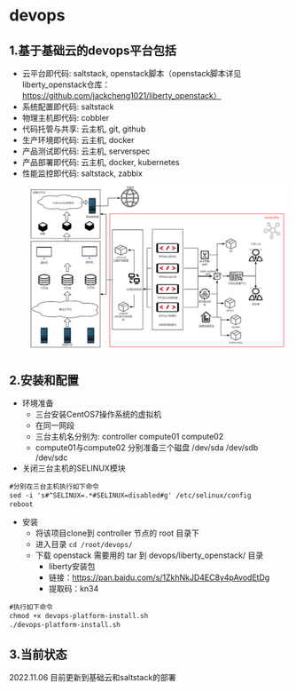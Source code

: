 # devops

## 1.基于基础云的devops平台包括
- 云平台即代码: saltstack, openstack脚本（openstack脚本详见liberty_openstack仓库：https://github.com/jackcheng1021/liberty_openstack）
- 系统配置即代码: saltstack
- 物理主机即代码: cobbler
- 代码托管与共享: 云主机, git, github
- 生产环境即代码: 云主机, docker
- 产品测试即代码: 云主机, serverspec
- 产品部署即代码: 云主机, docker, kubernetes
- 性能监控即代码: saltstack, zabbix
![image](https://github.com/jackcheng1021/devops/blob/master/img/devops-architecture-image.png)

## 2.安装和配置
- 环境准备
  - 三台安装CentOS7操作系统的虚拟机
  - 在同一网段
  - 三台主机名分别为: controller compute01 compute02
  - compute01与compute02 分别准备三个磁盘 /dev/sda /dev/sdb /dev/sdc
- 关闭三台主机的SELINUX模块
```
#分别在三台主机执行如下命令
sed -i 's#^SELINUX=.*#SELINUX=disabled#g' /etc/selinux/config
reboot
```
- 安装
  - 将该项目clone到 controller 节点的 root 目录下
  - 进入目录 `cd /root/devops/`
  - 下载 openstack 需要用的 tar 到 devops/liberty_openstack/ 目录
    - liberty安装包
    - 链接：https://pan.baidu.com/s/1ZkhNkJD4EC8y4pAvodEtDg 
    - 提取码：kn34 
```
#执行如下命令
chmod +x devops-platform-install.sh
./devops-platform-install.sh
```
## 3.当前状态
2022.11.06 目前更新到基础云和saltstack的部署
